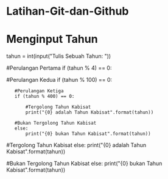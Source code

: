 # Latihan-Git-dan-Github
# Menginput Tahun
tahun = int(input("Tulis Sebuah Tahun: "))
 
#Perulangan Pertama
if (tahun % 4) == 0:
 
   #Perulangan Kedua
   if (tahun % 100) == 0:
 
       #Perulangan Ketiga
       if (tahun % 400) == 0:
 
           #Tergolong Tahun Kabisat
           print("{0} adalah Tahun Kabisat".format(tahun))
 
       #Bukan Tergolong Tahun Kabisat
       else:
           print("{0} bukan Tahun Kabisat".format(tahun))
 
   #Tergolong Tahun Kabisat
   else:
       print("{0} adalah Tahun Kabisat".format(tahun))
 
#Bukan Tergolong Tahun Kabisat
else:
   print("{0} bukan Tahun Kabisat".format(tahun))
